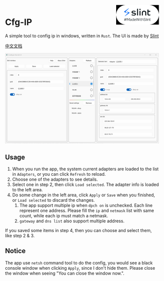 <img src="./MadeWithSlint-logo-whitebg.png" align="right" width="140px">

# Cfg-IP

A simple tool to config ip in windows, written in `Rust`. The UI is made by [Slint](https://github.com/slint-ui/slint)

[中文文档](./README_zh.md)

![config-ip-tool](./screenshot.png)

## Usage

1. When you run the app, the system current adapters are loaded to the list in `Adapters`, or you can click `Refresh` to reload.
2. Choose one of the adapters to see details.
3. Select one in step 2, then click `Load selected`. The adapter info is loaded to the left area.
4. Do some change in the left area, click `Apply` or `Save` when you finished, or `Load selected` to discard the changes.
   1. The app support multiple ip when `dpch on` is unchecked. Each line represent one address. Please fill the `ip` and `netmask` list with same count, while each ip must match a netmask.
   2. `gateway` and `dns list` also support multiple address.

If you saved some items in step 4, then you can choose and select them, like step 2 & 3.

## Notice

The app use `netsh` command tool to do the config, you would see a black console window when clicking `Apply`, since I don't hide them. Please close the window when seeing "You can close the window now.".
